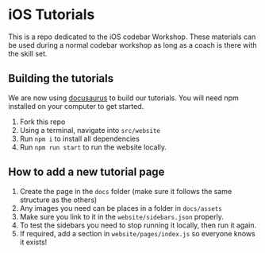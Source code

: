 # iOS Tutorials

This is a repo dedicated to the iOS codebar Workshop. These materials can be used during a normal codebar workshop as long as a coach is there with the skill set.

## Building the tutorials

We are now using [docusaurus](https://docusaurus.io) to build our tutorials. You will need npm installed on your computer to get started.

1. Fork this repo
2. Using a terminal, navigate into `src/website`
3. Run `npm i` to install all dependencies
4. Run `npm run start` to run the website locally.

## How to add a new tutorial page

1. Create the page in the `docs` folder (make sure it follows the same structure as the others)
2. Any images you need can be places in a folder in `docs/assets`
2. Make sure you link to it in the `website/sidebars.json` properly.
3. To test the sidebars you need to stop running it locally, then run it again.
4. If required, add a section in `website/pages/index.js` so everyone knows it exists!
